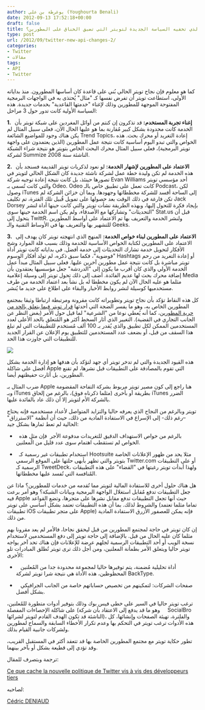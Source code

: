 ```yaml
---
author: يوغرطة بن علي (Youghourta Benali)
date: 2012-09-13 17:52:18+00:00
draft: false
title: ما الذي تخفيه السياسة الجديدة لتويتر التي تضيق الخناق على المطورين؟
type: post
url: /2012/09/twitter-new-api-changes-2/
categories:
- Twitter
- مقالات
tags:
- API
- Twitter
---
```


كما هو معلوم فإن نجاح تويتر الحالي بُني على قاعدة كان أساسها المطورون. منذ بداياته الأولى، استطاعت تويتر أن تفرض نفسها كـ "مثال" يُحتذى به في الواجهات البرمجية المفتوحة الموجهة للمطورين وذلك لإغناء "خدمتها القاعدية" بخدمات جديدة. هذه السياسة الأولية كانت تدور حول 3 مراحل:




**1.   إغناء تجربة المستخدم:** قد تذكرون إن كنتم من أوائل المغردين على شبكة تويتر بأن الخدمة كانت محدودة بشكل كبير مُقارنة بما هو عليها الحال الآن، فعلى سبيل المثال لم يكن هناك وجود للمواضيع الشائعة Trend Topics، إعادة التغريد أو محرك بحث. هذه الخواص والتي تبدو اليوم أساسية كانت نتيجة عمل المطورين (الذين يعتمدون على واجهة تويتر البرمجية)، فعلى سبيل المثال محرك البحث الخاص بتويتر هو نتيجة شراء الشبكة لشركة Summize الناشئة سنة 2008.




**2.   الاعتماد على المطورين لإشهار الخدمة:** لو نعود لذكريات تويتر القديمة فسنجد بأن هذه الخدمة لم تكن وليدة خطة عمل لشركة ناشئة جديدة كان الشكل الحالي لتويتر في تصورها حينئذ، بل كانت نتيجة إعادة توجيه شركة Evan Williams أحد مؤسسي تويتر والتي كانت تُسمى بـ Odeo. Odeo كانت تعمل على تطبيق خاص بالـ Podcast، لكن وصول iTunes إلى الساحة أفسد للشركة مخططاتها وجهودها. وبما أن خزائن الشركة لم تكن فارغة في ذلك الوقت بعد حصولها على تمويل قُبيل تلك الفترة، تم تكليف Jack Dorsey بإيجاد فكرة للتحول إليها، وبهذه الطريقة نشأت تويتر والتي كانت حينها أداة لنشر "التحديثات" وتشاركها مع الأصدقاء، ولم يكن اسم الخدمة حينها سوى Stat.us قبل أن يتحول إلى TwittR. ولنشر الخدمة والتعريف بها تم الاعتماد على أواسط المطورين للتشهير بها والتعريف بها في الأوساط التقنية والـ Geeks.




**3.   الاعتماد على المطورين لبناء خواص الخدمة:** المنهج الذي انتهجته تويتر كان يهدف إلى الاعتماد على المطورين لكتابة الخواص الأساسية للخدمة وذلك بسبب قلة الموارد وشح الأفكار لتحويل خدمة تشارك التحديثات إلى خدمة أفضل. في بداياته كانت تويتر أداة "فوضوية"، فكما سبق ذكره، لم تولد أفكار الوسوم Hashtags أو إعادة التغريد من رحم تويتر مباشرة بل كانت نتيجة عمل مطورين آخرين عليها. فعلى سبيل المثال مبدأ عمل الخدمة الأولي والذي كان أقرب ما يكون إلى "الدردشة" جعل مؤسسيها يعتقدون بأن إضافة محرك بحث لها عديم الفائدة. أضف إلى ذلك تحول تويتر إلى وسيلة إعلامية Media مثلما هو عليه الحال الآن لم يكون مخططا له بل نشأ بعد اعتماد الخدمة من طرف مستخدميها كوسيلة لنشر روابط الأخبار والبقاء على اطلاع على جديد ما يُنشر.




كل هذه النقاط تؤكد بأن نجاح تويتر وتطويراته كانت مقرونة ومرتبطة ارتباطا وثيقا بمجتمع المطورين الخاص به، وهو ما يفسر الضجة التي أحدثها [قرار تويتر فيما يتعلق بالحد من حرية المطورين](https://www.it-scoop.com/2012/08/twitter-new-api-changes/)، كما أنه يُعطي نوعا من "الشرعية" لما قيل حول الأمر (بغض النظر عن الجانب التجاري في القضية). التغيير الذي أثار السخط أكثر هو المُتعلق بالحد الأعلى لعدد المستخدمين الممكن لكل تطبيق والذي يُقدر بـ 100 ألف مُستخدم للتطبيقات التي لم تبلغ هذا السقف من قبل، أو بضعف عدد المستخدمين للتطبيق يوم الإعلان عن القرار الجديد للتطبيقات التي جاوزت هذا الحد.




[![](http://socialmedia4arab.com/wp-content/uploads/2012/09/twitter-api.png)
](http://socialmedia4arab.com/wp-content/uploads/2012/09/twitter-api.png)




هذه القيود الجديدة والتي لم تدخر تويتر أي جهد لتؤكد بأن هدفها هو إدارة الخدمة بشكل أفضل على شاكلة Apple التي تقوم بالمصادقة على التطبيقات قبل نشرها، لم تقنع المطورين، بل أثارت حفيظتهم أيضا.




ضرب المثال بـ Apple هنا راجع إلى كون مصير تويتر مربوط بشركة التفاحة المقضومة وبـ iTunes بطريقة أو بأخرى (مثلما ذكرناه فوق)، بالرغم من إلحاق iTunes الضرر بالشركة الأم لتويتر إلا أن ذلك عاد بالفائدة عليها.




تويتر وبالرغم من النجاح الذي يعرفه حاليا والتزايد المتواصل لأعداد مستخدميه فإنه يحتاج –رغم ذلك- إلى الإسراع في الاستفادة المادية من ذلك، حيث أن أنظمة "الاسترزاق" الحالية لم تعط ثمارها بشكل جيد:




-   بالرغم من خواص الاستهداف الدقيق للتغريدات مدفوعة الأجر  فإن مثل هذه الخواص لم تستقطب اهتمام سوى عدد قليل من الُمعلنين.




-   استخدام تطبيقات غير رسمية كـ Hootsuite مثلا يحد من ظهور الإعلانات الخاصة بتويتر والتي تظهر بأبهى حلتها على الموقع الرسمي Twitter.com أو على التطبيقات الرسمية كـ TweetDeck، ولهذا أبدأت تويتر رغبتها في "القضاء" على هذه التطبيقات المُنافسة التي تُفسد عليها مخططاتها.




هل هناك حلول أخرى للاستفادة المالية لتويتر مما تُقدمه من خدمات للمطورين؟ ماذا عن جعل التطبيقات تدفع مُقابل استغلال الواجهة البرمجية وبيانات الشبكة؟ وهو أمر برعت فيه Apple حيث أنها تجعل التطبيقات تدفع مقابل نشرها على متجرها، وتضع القواعد والشروط لذلك. بما أن هذه التطبيقات تعتمد بشكل أساسي على تويتر (تماما مثلما تعتمد تطبيقات iOS على متجر تطبيقات Apple) فإنه يمكن للعصفور الأزرق الاستفادة المادية من ذلك.




إن كان تويتر في حاجة لمجتمع المطورين من قبل ليحقق نجاحا، فالأمر لم يعد مقرونا بهم مثلما كان عليه الحال من قبل. بالإضافة إلى حاجة تويتر إلى دفع المستخدمين لاستخدام نسخة الويب أو أحد التطبيقات الرسمية لجلهم عرضة للإعلانات فإن هناك تحد آخر يواجه تويتر حاليا ويتعلق الأمر بطمأنة المعلنين، ومن أجل ذلك ترى تويتر تُطلق المبادرات تلو الأخرى:




-    أداة تحليلية مُضمنة، يتم توفيرها حاليا لمجموعة محدودة جدا من المُعلنين المحظوظين، هذه الأداة هي نتيجة شرا تويتر لشركة BackType.




-    صفحات الشركات: لتمكينهم من تخصيص حساباتهم خاصة من الجانب الجرافيكي بشكل أفضل.




ترغب تويتر حاليا في السير على خطى فيس بوك وذلك بتوفير أدوات متطورة للمُعلنين، على شاكلة الإحصاءات المفصلة (وهو ما قد يدفع إلى الاعتقاد بأن شركة     SocialBro الناشئة قد تكون الهدف القادم لتويتر لشرائها)، والفلترة، تهيئة الصفحات وإنشائها، كل هذه الأدوات ترغب تويتر في التحكم بها وعدم تكرار الأخطاء السابقة والسماح لمطورين ولشركات جانبية القيام بذلك.




تطور حكاية تويتر مع مجتمع المطورين الخاصة بها قد تتعقد أكثر في المستقبل القريب، وقد تؤدي إلى قطيعة بشكل أو بآخر بينهما.




ترجمة وبتصرف للمقال:




[Ce que cache la nouvelle politique de Twitter vis à vis des développeurs tiers](http://cdeniaud.canalblog.com/archives/2012/08/22/24942410.html)




لصاحبه:




[Cédric DENIAUD](https://twitter.com/cdeniaud)




